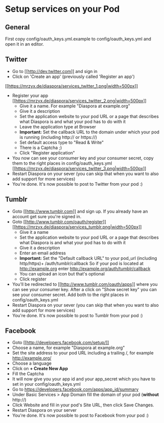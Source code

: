 # Setup services on your Pod

## General

First copy config/oauth_keys.yml.example to config/oauth_keys.yml and open it in an editor.

## Twitter

* Go to [[http://dev.twitter.com]] and sign in
* Click on 'Create an app' (previously called 'Register an app')
  
[[https://mrzyx.de/diaspora/services_twitter_1.png|width=500px]]
* Register your app   
[[https://mrzyx.de/diaspora/services_twitter_2.png|width=500px]]
    * Give it a name.  For example "Diaspora at example.org"
    * Give it a description
    * Set the application website to your pod URL or a page that describes what Diaspora is and what your pod has to do with it
    * Leave the application type at Browser
    * **Important:** Set the callback URL to the domain under which your pod is running (including http:// or https://)
    * Set default access type to "Read & Write"
    * There is a Captcha  ;)
    * Click "Register application"
* You now can see your consumer key and your consumer secret, copy them to the right places in config/oauth_keys.yml   
[[https://mrzyx.de/diaspora/services_twitter_3.png|width=500px]]
* Restart Diaspora on your sever (you can skip that when you want to also add support for more services) 
* You're done. It's now possible to post to Twitter from your pod :)

## Tumblr

* Goto [[http://www.tumblr.com]] and sign up. If you already have an account get sure you're signed in.
* Goto [[http://www.tumblr.com/oauth/register]]        
  [[https://mrzyx.de/diaspora/services_tumblr.png|width=500px]]
    * Give it a name
    * Set the application website to your pod URL or a page that describes what Diaspora is and what your pod has to do with it
    * Give it a description
    * Enter an email address
    * **Important:** Set the "Default callback URL" to your pod_url (including http/https)+ /auth/tumblr/callback So if your pod is located at http://example.org enter http://example.org/auth/tumblr/callback
    * You can upload an icon but that's optional
    * Click register
* You'll be redirected to [[http://www.tumblr.com/oauth/apps]] where you can see your consumer key. After a click on "Show secret key" you can see your consumer secret. Add both to the right places in config/oauth_keys.yml
* Restart Diaspora on your sever (you can skip that when you want to also add support for more services) 
* You're done. It's now possible to post to Tumblr from your pod :)


## Facebook

* Goto [[http://developers.facebook.com/setup/]]
* Choose a name, for example "Diaspora at example.org"
* Set the site address to your pod URL including a trailing /, for example http://example.org/
* Choose a language
* Click on **+ Create New App**
* Fill the Captcha
* It will now give you your app id and your app_secret which you have to set in your config/oauth_keys.yml
* Go to https://developers.facebook.com/apps/app_id/summary
* Under Basic Services > App Domain fill the domain of your pod (**without** http://)
* Click Website and fill in your pod's Site URL, then click Save Changes.
* Restart Diaspora on your server
* You're done. It's now possible to post to Facebook from your pod :)
